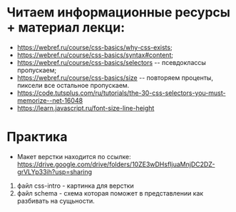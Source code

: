 ﻿# Читаем информационные ресурсы + материал лекци:
 * https://webref.ru/course/css-basics/why-css-exists;
 * https://webref.ru/course/css-basics/syntax#content;
 * https://webref.ru/course/css-basics/selectors -- псевдоклассы пропускаем;
 * https://webref.ru/course/css-basics/size -- повторяем проценты, пиксели все остальное пропускаем.
 * https://code.tutsplus.com/ru/tutorials/the-30-css-selectors-you-must-memorize--net-16048
 * https://learn.javascript.ru/font-size-line-height

 # Практика
* Макет верстки находится по ссылке: https://drive.google.com/drive/folders/10ZE3wDHsfIjuaMnjDC2DZ-grVLYp33ih?usp=sharing
 1. файл css-intro - картинка для верстки
 2. файл schema -  схема которая поможет в представлении как разбивать на сущьности.

